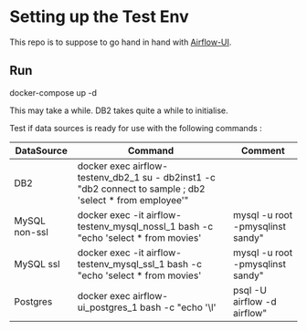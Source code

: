 

#  Setting up the Test Env

This repo is to suppose to go hand in hand with [Airflow-UI](https://github.com/chquek/Airflow-UI).


## Run

docker-compose up -d

This may take a while.  DB2 takes quite a while to initialise. 

Test if data sources is ready for use with the following commands :

DataSource | Command | Comment
--- | --- | --- |
DB2 | docker exec airflow-testenv_db2_1 su - db2inst1 -c "db2 connect to sample ; db2 'select * from employee'" |
MySQL non-ssl | docker exec -it airflow-testenv_mysql_nossl_1 bash -c "echo 'select * from movies' | mysql -u root -pmysqlinst sandy" |
MySQL ssl | docker exec -it airflow-testenv_mysql_ssl_1 bash -c "echo 'select * from movies' | mysql -u root -pmysqlinst sandy" |
Postgres | docker exec airflow-ui_postgres_1 bash -c "echo '\l' | psql -U airflow -d airflow" | requires Airflow-UI to be running 
